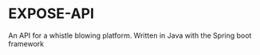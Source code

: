 # EXPOSE-API
 An API for a whistle blowing platform. Written in Java with the Spring boot framework
